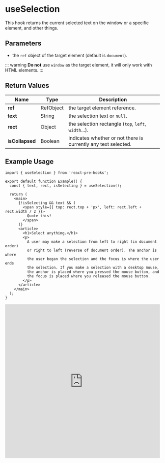 # useSelection

This hook returns the current selected text on the window or a specific element, and other things.

## Parameters

- the `ref` object of the target element (default is `document`).

::: warning
**Do not** use `window` as the target element, it will only work with HTML elements.
:::

## Return Values

| Name            | Type      | Description                                                    |
| --------------- | --------- | -------------------------------------------------------------- |
| **ref**         | RefObject | the target element reference.                                  |
| **text**        | String    | the selection text or `null`.                                  |
| **rect**        | Object    | the selection rectangle (`top`, `left`, `width`...).           |
| **isCollapsed** | Boolean   | indicates whether or not there is currently any text selected. |

## Example Usage

<!-- prettier-ignore -->
```tsx
import { useSelection } from 'react-pre-hooks';

export default function Example() {
  const { text, rect, isSelecting } = useSelection();

  return (
    <main>
      {!isSelecting && text && (
        <span style={{ top: rect.top + 'px', left: rect.left + rect.width / 2 }}>
          Quote this!
        </span>
      )}
      <article>
        <h1>Select anything.</h1>
        <p>
          A user may make a selection from left to right (in document order)
          or right to left (reverse of document order). The anchor is where
          the user began the selection and the focus is where the user ends 
          the selection. If you make a selection with a desktop mouse,
          the anchor is placed where you pressed the mouse button, and 
          the focus is placed where you released the mouse button.
        </p>
      </article>
    </main>
  );
}
```

<iframe src="https://codesandbox.io/embed/useselection-5rkkxh?fontsize=14&hidenavigation=1&module=%2Fsrc%2FComponent.tsx&theme=dark" style="width:100%; height:500px; border:0; overflow:hidden;" title="useSelection" allow="accelerometer; ambient-light-sensor; camera; encrypted-media; geolocation; gyroscope; hid; microphone; midi; payment; usb; vr; xr-spatial-tracking" sandbox="allow-forms allow-modals allow-popups allow-presentation allow-same-origin allow-scripts"></iframe>

